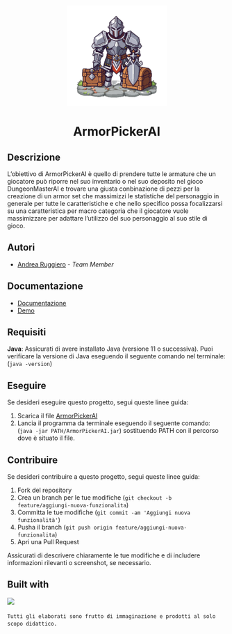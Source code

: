 <div align="center">
    <img src="Docs/logo.png" alt="ArmorPickerAI" width="230" />
    <h1>ArmorPickerAI</h1>
</div>

## Descrizione
L’obiettivo di ArmorPickerAI è quello di prendere tutte le armature che un giocatore può riporre nel suo inventario o nel suo deposito nel gioco DungeonMasterAI e trovare una giusta conbinazione di pezzi per la creazione di un armor set che massimizzi le statistiche del personaggio in generale per tutte le caratteristiche e che nello specifico possa focalizzarsi su una caratteristica per macro categoria che il giocatore vuole massimizzare per adattare l’utilizzo del suo personaggio al suo stile di gioco.

## Autori

- [Andrea Ruggiero](https://github.com/andrearuggiero150) - *Team Member*

## Documentazione 

- [Documentazione](./Docs/documentazione.pdf)
- [Demo](./Docs/demo.mov)

## Requisiti

**Java**: Assicurati di avere installato Java (versione 11 o successiva). Puoi verificare la versione di Java eseguendo il seguente comando nel terminale: (`java -version`)

## Eseguire 

Se desideri eseguire questo progetto, segui queste linee guida:

1. Scarica il file [ArmorPickerAI](out/artifacts/ArmorPickerAI_jar)
2. Lancia il programma da terminale eseguendo il seguente comando: (`java -jar PATH/ArmorPickerAI.jar`) sostituendo PATH con il percorso dove è situato il file.

## Contribuire

Se desideri contribuire a questo progetto, segui queste linee guida:

1. Fork del repository
2. Crea un branch per le tue modifiche (`git checkout -b feature/aggiungi-nuova-funzionalita`)
3. Committa le tue modifiche (`git commit -am 'Aggiungi nuova funzionalità'`)
4. Pusha il branch (`git push origin feature/aggiungi-nuova-funzionalita`)
5. Apri una Pull Request

Assicurati di descrivere chiaramente le tue modifiche e di includere informazioni rilevanti o screenshot, se necessario.

## Built with
<a href="https://skillicons.dev">
    <img src="https://skillicons.dev/icons?i=java,github" />
  </a>





`Tutti gli elaborati sono frutto di immaginazione e prodotti al solo scopo didattico.`
